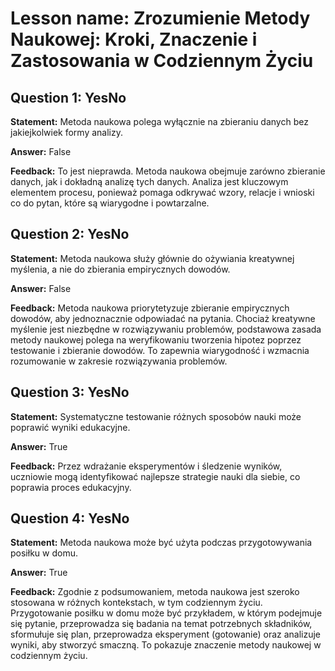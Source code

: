 # Lesson name: Zrozumienie Metody Naukowej: Kroki, Znaczenie i Zastosowania w Codziennym Życiu

## Question 1: YesNo

**Statement:** Metoda naukowa polega wyłącznie na zbieraniu danych bez jakiejkolwiek formy analizy.

**Answer:** False

**Feedback:**
To jest nieprawda. Metoda naukowa obejmuje zarówno zbieranie danych, jak i dokładną analizę tych danych. Analiza jest kluczowym elementem procesu, ponieważ pomaga odkrywać wzory, relacje i wnioski co do pytan, które są wiarygodne i powtarzalne.


## Question 2: YesNo

**Statement:** Metoda naukowa służy głównie do ożywiania kreatywnej myślenia, a nie do zbierania empirycznych dowodów.

**Answer:** False

**Feedback:**
Metoda naukowa priorytetyzuje zbieranie empirycznych dowodów, aby jednoznacznie odpowiadać na pytania. Chociaż kreatywne myślenie jest niezbędne w rozwiązywaniu problemów, podstawowa zasada metody naukowej polega na weryfikowaniu tworzenia hipotez poprzez testowanie i zbieranie dowodów. To zapewnia wiarygodność i wzmacnia rozumowanie w zakresie rozwiązywania problemów.


## Question 3: YesNo

**Statement:** Systematyczne testowanie różnych sposobów nauki może poprawić wyniki edukacyjne.

**Answer:** True

**Feedback:**
Przez wdrażanie eksperymentów i śledzenie wyników, uczniowie mogą identyfikować najlepsze strategie nauki dla siebie, co poprawia proces edukacyjny.


## Question 4: YesNo

**Statement:** Metoda naukowa może być użyta podczas przygotowywania posiłku w domu.

**Answer:** True

**Feedback:**
Zgodnie z podsumowaniem, metoda naukowa jest szeroko stosowana w różnych kontekstach, w tym codziennym życiu. Przygotowanie posiłku w domu może być przykładem, w którym podejmuje się pytanie, przeprowadza się badania na temat potrzebnych składników, sformułuje się plan, przeprowadza eksperyment (gotowanie) oraz analizuje wyniki, aby stworzyć smaczną. To pokazuje znaczenie metody naukowej w codziennym życiu.

